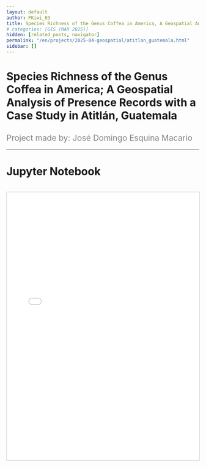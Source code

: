 ```yaml
---
layout: default
author: PKiwi_03
title: Species Richness of the Genus Coffea in America, A Geospatial Analysis of Presence Records with a Case Study in Atitlán, Guatemala
# categories: [GIS (MAR 2025)]
hidden: [related_posts, navigator]
permalink: "/en/projects/2025-04-geospatial/atitlan_guatemala.html"
sidebar: []
---
```


# Species Richness of the Genus Coffea in America; A Geospatial Analysis of Presence Records with a Case Study in Atitlán, Guatemala

<h2 style="color: gray; font-weight: normal;">
Project made by: José Domingo Esquina Macario  
</h2>

---

# Jupyter Notebook
<br>

<iframe 
    src="/assets/html/2025-04-geospatial/jose_esquina.html" 
    width="100%" 
    height="700" 
    style="border: 1px solid #ccc;"
></iframe>